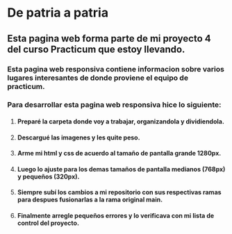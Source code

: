 # De patria a patria
## Esta pagina web forma parte de mi proyecto 4 del curso Practicum que estoy llevando.
### Esta pagina web responsiva contiene informacion sobre varios lugares interesantes de donde proviene el equipo de practicum. 
### Para desarrollar esta pagina web responsiva hice lo siguiente:
1. #### Preparé la carpeta donde voy a trabajar, organizandola y dividiendola.
2. #### Descargué las imagenes y les quite peso.
3. #### Arme mi html y css de acuerdo al tamaño de pantalla grande 1280px.
4. #### Luego lo ajuste para los demas tamaños de pantalla medianos (768px) y pequeños (320px).
5. #### Siempre subí los cambios a mi repositorio con sus respectivas ramas para despues fusionarlas a la rama original main.
6. #### Finalmente arregle pequeños errores y lo verificava con mi lista de control del proyecto.